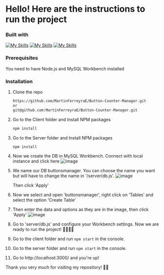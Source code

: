 # Hello! Here are the instructions to run the project

### Built with

[![My Skills](https://skills.thijs.gg/icons?i=nodejs&theme=dark)](https://nodejs.org/es)
[![My Skills](https://skills.thijs.gg/icons?i=mysql&theme=dark)](https://www.mysql.com/)
[![My Skills](https://skills.thijs.gg/icons?i=js&theme=dark)](https://developer.mozilla.org/es/docs/Web/JavaScript)

### Prerequisites

You need to have Node.js and MySQL Workbench installed

### Installation

1. Clone the repo
   ```sh
   https://github.com/MartinFerreyraE/Button-Counter-Manager.git
   or
   git@github.com:MartinFerreyraE/Button-Counter-Manager.git
   ```
2. Go to the Client folder and Install NPM packages
   ```sh
   npm install
   ```
3. Go to the Server folder and Install NPM packages
   ```sh
   npm install
   ```
4. Now we create the DB in MySQL Workbench. Connect with local instance and click here
   ![image](https://user-images.githubusercontent.com/80933510/230970184-81adba39-6729-4a8d-b4e7-b7af17fbd483.png)
5. We name our DB buttonsmanager. You can choose the name you want but will have to change the name in '/server/db.js'.
  ![image](https://user-images.githubusercontent.com/80933510/230972079-fe14d8fb-75fb-4639-b9d2-04db11cb4f79.png)
  
   Then click 'Apply'

6. Now we select and open 'buttonsmanager', right click on 'Tables' and select the option 'Create Table'
7. Then enter the data and options as they are in the image, then click 'Apply'
  ![image](https://user-images.githubusercontent.com/80933510/230972624-e1c4d4c8-a3bf-49f3-a678-911840e643f3.png)  
8. Go to 'server/db.js' and configure your Workbench settings. Now we are ready to run the project! 🙌🏻🙌🏻
9. Go to the client folder and run  ```npm start``` in the console.
10. Go to the server folder and run  ```npm start``` in the console.
11. Go to http://localhost:3000/ and you're up!

Thank you very much for visiting my repository! 💪🏻
